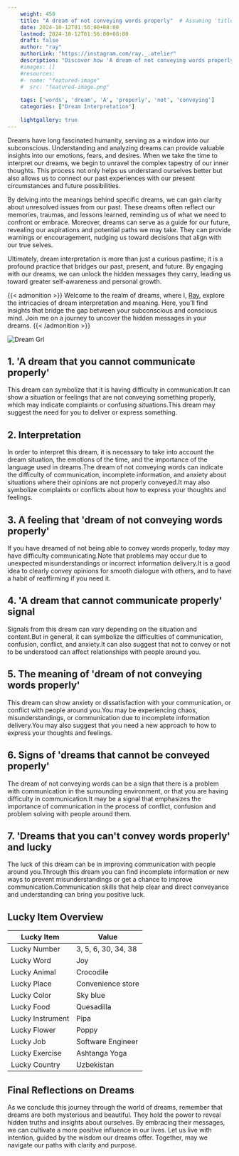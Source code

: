 ```yaml
---
    weight: 450
    title: "A dream of not conveying words properly"  # Assuming 'title' column exists
    date: 2024-10-12T01:56:00+08:00
    lastmod: 2024-10-12T01:56:00+08:00
    draft: false
    author: "ray"
    authorLink: "https://instagram.com/ray._.atelier"
    description: "Discover how 'A dream of not conveying words properly' can interpret your future and uncover its significant meanings in your life."
    #images: []
    #resources:
    #- name: "featured-image"
    #  src: "featured-image.png"
    
    tags: ['words', 'dream', 'A', 'properly', 'not', 'conveying']
    categories: ["Dream Interpretation"]
    
    lightgallery: true
---
```

    
Dreams have long fascinated humanity, serving as a window into our subconscious. Understanding and analyzing dreams can provide valuable insights into our emotions, fears, and desires. When we take the time to interpret our dreams, we begin to unravel the complex tapestry of our inner thoughts. This process not only helps us understand ourselves better but also allows us to connect our past experiences with our present circumstances and future possibilities.

By delving into the meanings behind specific dreams, we can gain clarity about unresolved issues from our past. These dreams often reflect our memories, traumas, and lessons learned, reminding us of what we need to confront or embrace. Moreover, dreams can serve as a guide for our future, revealing our aspirations and potential paths we may take. They can provide warnings or encouragement, nudging us toward decisions that align with our true selves.

Ultimately, dream interpretation is more than just a curious pastime; it is a profound practice that bridges our past, present, and future. By engaging with our dreams, we can unlock the hidden messages they carry, leading us toward greater self-awareness and personal growth.

{{< admonition >}}
Welcome to the realm of dreams, where I, [Ray](https://instagram.com/ray._.atelier), explore the intricacies of dream interpretation and meaning. Here, you’ll find insights that bridge the gap between your subconscious and conscious mind. Join me on a journey to uncover the hidden messages in your dreams.
{{< /admonition >}}

![Dream Grl](https://cdn.pixabay.com/photo/2017/11/02/03/35/gothic-2910057_1280.jpg "Dream Grl")

## 1. 'A dream that you cannot communicate properly'
This dream can symbolize that it is having difficulty in communication.It can show a situation or feelings that are not conveying something properly, which may indicate complaints or confusing situations.This dream may suggest the need for you to deliver or express something.

## 2. Interpretation
In order to interpret this dream, it is necessary to take into account the dream situation, the emotions of the time, and the importance of the language used in dreams.The dream of not conveying words can indicate the difficulty of communication, incomplete information, and anxiety about situations where their opinions are not properly conveyed.It may also symbolize complaints or conflicts about how to express your thoughts and feelings.

## 3. A feeling that 'dream of not conveying words properly'
If you have dreamed of not being able to convey words properly, today may have difficulty communicating.Note that problems may occur due to unexpected misunderstandings or incorrect information delivery.It is a good idea to clearly convey opinions for smooth dialogue with others, and to have a habit of reaffirming if you need it.

## 4. 'A dream that cannot communicate properly' signal
Signals from this dream can vary depending on the situation and content.But in general, it can symbolize the difficulties of communication, confusion, conflict, and anxiety.It can also suggest that not to convey or not to be understood can affect relationships with people around you.

## 5. The meaning of 'dream of not conveying words properly'
This dream can show anxiety or dissatisfaction with your communication, or conflict with people around you.You may be experiencing chaos, misunderstandings, or communication due to incomplete information delivery.You may also suggest that you need a new approach to how to express your thoughts and feelings.

## 6. Signs of 'dreams that cannot be conveyed properly'
The dream of not conveying words can be a sign that there is a problem with communication in the surrounding environment, or that you are having difficulty in communication.It may be a signal that emphasizes the importance of communication in the process of conflict, confusion and problem solving with people around them.

## 7. 'Dreams that you can't convey words properly' and lucky
The luck of this dream can be in improving communication with people around you.Through this dream you can find incomplete information or new ways to prevent misunderstandings or get a chance to improve communication.Communication skills that help clear and direct conveyance and understanding can bring you positive luck.

## Lucky Item Overview
| Lucky Item          | Value              |
|---------------|--------------------|
| Lucky Number        | 3, 5, 6, 30, 34, 38  |
| Lucky Word          | Joy |
| Lucky Animal        | Crocodile |
| Lucky Place         | Convenience store     |
| Lucky Color         | Sky blue     |
| Lucky Food          | Quesadilla      |
| Lucky Instrument    | Pipa |
| Lucky Flower        | Poppy    |
| Lucky Job           | Software Engineer       |
| Lucky Exercise      | Ashtanga Yoga  |
| Lucky Country       | Uzbekistan    |


##  Final Reflections on Dreams

As we conclude this journey through the world of dreams, remember that dreams are both mysterious and beautiful. They hold the power to reveal hidden truths and insights about ourselves. By embracing their messages, we can cultivate a more positive influence in our lives. Let us live with intention, guided by the wisdom our dreams offer. Together, may we navigate our paths with clarity and purpose.

